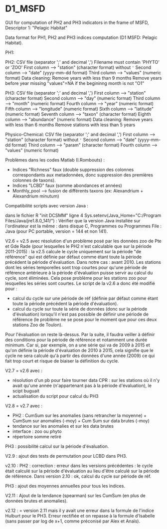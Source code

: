 # D1_MSFD
GUI for computation of PH2 and PH3 indicators in the frame of MSFD, Descriptor 1: "Pelagic Habitat" 

Data format for PH1, PH2 and PH3 indices computation (D1 MSFD: Pelagic Habitat).

PH1:	

PH2:	CSV file (separator ';' and decimal ',')
	Filename must contain 'PHYTO' or 'ZOO'
	First column --> "station" (character format) without `'`
	Second column --> "date" (yyyy-mm-dd format)
	Third column --> "values" (numeric format)
Data cleaning:	Remove years with less than 9 months
		Remove years before year missing
		"values"=NA if the begininng month is not "O1"

PH3:	CSV file (separator ';' and decimal ',')
	First column --> "station" (character format)
	Second column --> "day" (numeric format)
	Third column --> "month" (numeric format)
	Fourth column --> "year" (numeric format)
	Fifth column --> "longitude" (numeric format)
	Sixth column --> "latitude" (numeric format)
	Seventh column --> "taxon" (character format)
	Eighth column --> "abundance" (numeric format)
Data cleaning:	Remove years with less than 6 months
		Remove stations with less than 5 years

Physico-Chemical:	CSV file (separator ';' and decimal ',')
			First column --> "station" (character format) without `'`
			Second column --> "date" (yyyy-mm-dd format)
			Third column --> "param" (character format)
			Fourth column --> "values" (numeric format)

Problèmes dans les codes Matlab (I.Rombouts) : 
- Indices "Richness" faux (double suppression des colonnes correspondants aux metadonnées, donc suppression des premières colonnes de taxons).
- Indices "LCBD" faux (somme abondances et années)
- Monthly_pool --> fusion de différents taxons (ex: Alexandrium + Alexandrium minutum)


Compatibilité scripts avec version Java :

dans le fichier R "init DCSMM"
ligne 4 Sys.setenv(Java_Home="C:/Program Files/Java/jre1.8.0_141/") : Vérifier que la version Java installée sur l'ordinateur est la même :
dans disque C, Programmes ou Programmes File : Java (pour PC portable, version = 144 et non 141).

V2.6 = v2.5 avec résolution d'un problème posé par les données zoo de Pte et Gde Rade (pour lesquelles le PH2 n'est calculable que sur la période 2011-2015) :
la v2.5 calcule le cycle uniquement sur la période "de référence" qui est définie par défaut comme étant toute la période précédent la période d'évaluation. Dans notre cas : avant 2010.
Les stations dont les séries temporelles sont trop courtes pour qu'une période de référence antérieure à la période d'évaluation puisse servir au calcul du cycle, sont éliminées.
Cela pose problème pour les stations zoo pour lesquelles les séries sont courtes. Le script de la v2.6 a donc été modifié pour :
- calcul du cycle sur une période de réf (définie par défaut comme étant toute la période précédent la période d'évaluation).
- calcul du cycle sur toute la série de données (donc sur la période d'évaluation) lorsqu'il n'est pas possible de définir une période de référence (le problème ne se pose pour le moment que pour ces deux stations Zoo de Toulon).

Pour l'évaluation on reste là-dessus. Par la suite, il faudra veiller à définir des conditions pour la période de référence et notamment une durée minimum. Car si, par exemple, on a une série qui va de 2009 à 2015 et qu'on définie la période d'évaluation de 2010 à 2015,
cela signifie que le cycle ne sera calculé qu'à partir des données d'une année (2009) ce qui fait trop court et risque de biaiser la définition du cycle.

V2.7 = v2.6 avec :
- résolution d'un pb pour faire tourner data CPR : sur les stations où il n'y avait qu'une année (n'appartenant pas à la période d'évaluation), le scipt buguait
- actualisation du script pour calcul du PH3

V2.8 = v2.7
avec :
- PH2 : CumSum sur les anomalies (sans retrancher la moyenne) + CumSum sur anomalies (-moy) + Cum Sum sur data brutes (-moy)
- tendance sur les anomalies et sur les data brutes
- interface : zoo ou phyto
- répertoire somme retiré

PH3 : possibilité calcul sur la période d'évaluation.

V2.9 : 
ajout des tests de permutation pour LCBD dans PH3.

v2.10 :
PH2 : correction : erreur dans les versions précédentes : le cycle était calculé sur la période d'évaluation au lieu d'être calculé sur la période de référence.
Dans version 2.10 : ok, calcul du cycle sur période de réf.

PH3 : 
ajout des moyennes annuelles pour tous les indices.

V2.11 :
Ajout de la tendance (spearman) sur les CumSum (en plus de données brutes et anomalies).

v2.12 :
= version 2.11 mais il y avait une erreur dans la formule de l'indice Hulburt pour le PH3.
Erreur rectifiée et on repasse à la formule d'Isabelle (sans passer par log de x+1, comme préconisé par Alex et Anaïs).
